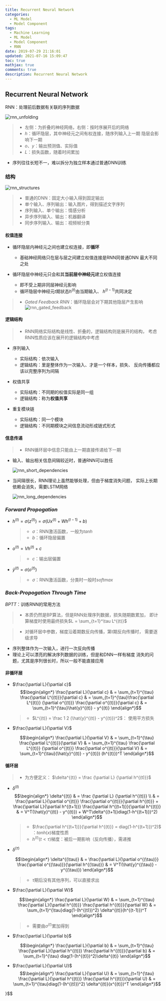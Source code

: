 ```yaml
---
title: Recurrent Neural Network
categories:
  - ML Model
  - Model Component
tags:
  - Machine Learning
  - ML Model
  - Model Component
  - RNN
date: 2019-07-29 21:16:01
updated: 2021-07-16 15:09:47
toc: true
mathjax: true
comments: true
description: Recurrent Neural Network
---
```


##	Recurrent Neural Network

RNN：处理前后数据有关联的序列数据

![rnn_unfolding](imgs/rnn_unfolding.png)

> - 左侧：为折叠的神经网络，右侧：按时序展开后的网络
> - $h$：循环隐层，其中神经元之间有权连接，随序列输入上一期
	隐层会影响下一期
> - $o$、$y$：输出预测值、实际值
> - $L$：损失函数，随着时间累加

-	序列往往长短不一，难以拆分为独立样本通过普通DNN训练

###	结构

![rnn_structures](imgs/rnn_structures.png)

> - 普通的DNN：固定大小输入得到固定输出
> - 单个输入、序列输出：输入图片，得到描述文字序列
> - 序列输入、单个输出：情感分析
> - 异步序列输入、输出：机器翻译
> - 同步序列输入、输出：视频帧分类

####	权值连接

-	循环隐层内神经元之间也建立权连接，即**循环**

	-	基础神经网络只在层与层之间建立权值连接是RNN同普通DNN
		最大不同之处

-	循环隐层中神经元只会和其**当前层中神经元**建立权值连接

	-	即不受上期非同层神经元影响
	-	循环隐层中神经元$t$期状态$h^{(t)}$由当期输入、
		$h^{(t-1)}$共同决定

> - *Gated Feedback RNN*：循环隐层会对下期其他隐层产生影响
	![rnn_gated_feedback](imgs/rnn_gated_feedback.png)

####	逻辑结构

> - RNN网络实际结构是线性、折叠的，逻辑结构则是展开的结构，
	考虑RNN性质应该在展开的逻辑结构中考虑

-	序列输入
	-	实际结构：依次输入
	-	逻辑结构：里是整体作为一次输入、才是一个样本，损失、
		反向传播都应该以完整序列为间隔

-	权值共享
	-	实际结构：不同期的权值实际是同一组
	-	逻辑结构：称为**权值共享**

-	重复模块链
	-	实际结构：同一个模块
	-	逻辑结构：不同期模块之间信息流动形成链式形式

####	信息传递

> - RNN循环层中信息只能由上一期直接传递给下一期

-	输入、输出相关信息间隔较近时，普通RNN可以胜任

	![rnn_short_dependencies](imgs/rnn_short_dependencies.png)

-	当间隔很长，RNN理论上虽然能够处理，但由于梯度消失问题，
	实际上长期依赖会消失，需要LSTM网络

	![rnn_long_dependencies](imgs/rnn_long_dependencies.png)

###	*Forward Propogation*

-	$h^{(t)} = \sigma(z^{(t)}) = \sigma(Ux^{(t)} + Wh^{(t-1)} +b )$
	> - $\sigma$：RNN激活函数，一般为$tanh$
	> - $b$：循环隐层偏置

-	$o^{(t)} = Vh^{(t)} + c$
	> - $c$：输出层偏置

-	$\hat{y}^{(t)} = \sigma(o^{(t)})$
	> - $\sigma$：RNN激活函数，分类时一般时$softmax$

###	*Back-Propogation Through Time*

*BPTT*：训练RNN的常用方法

> - 本质仍然是BP算法，但是RNN处理序列数据，损失随期数累加，
	即计算梯度时使用最终损失$L = \sum_{t=1}^\tau L^{(t)}$

> - 对循环层中参数，梯度沿着期数反向传播，第t期反向传播时，
	需要逐级求导

-	序列整体作为一次输入，进行一次反向传播
-	理论上可以漂亮的解决序列数据的训练，但是和DNN一样有梯度
	消失的问题，尤其是序列很长时，所以一般不能直接应用

####	非循环层

-	$\frac{\partial L}{\partial c}$
	$$\begin{align*}
	\frac{\partial L}{\partial c} & = \sum_{t=1}^{\tau}
		\frac{\partial L^{(t)}}{\partial c}
	& = \sum_{t=1}^{\tau}\frac{\partial L^{(t)}}
		{\partial o^{(t)}} \frac{\partial o^{(t)}}{\partial c}
	& = \sum_{t=1}^{\tau}\hat{y}^{(t)} - y^{(t)}
	\end{align*}$$

	> - $L^{(t)} = \frac 1 2 (\hat{y}^{(t)} - y^{(t)})^2$：
		使用平方损失

-	$\frac{\partial L}{\partial V}$

	$$\begin{align*}
	\frac{\partial L}{\partial V} & = \sum_{t=1}^{\tau}
		\frac{\partial L^{(t)}}{\partial V}
	& = \sum_{t=1}^{\tau} \frac{\partial L^{(t)}}
		{\partial o^{(t)}} \frac{\partial o^{(t)}}{\partial V}
	& = \sum_{t=1}^{\tau}(\hat{y}^{(t)} - y^{(t)})
		(h^{(t)})^T
	\end{align*}$$

####	循环层

> - 为方便定义：
	$\delta^{(t)} = \frac {\partial L} {\partial h^{(t)}}$

-	$\delta^{(t)}$
	$$\begin{align*}
	\delta^{(t)} & = \frac {\partial L} {\partial h^{(t)}} \\
		& = \frac{\partial L}{\partial o^{(t)}}
			\frac{\partial o^{(t)}}{\partial h^{(t)}} +
			\frac{\partial L}{\partial h^{(t+1)}}
			\frac{\partial h^{(t+1)}}{\partial h^{(t)}}
		& = V^T(\hat{y}^{(t)} - y^{(t)}) +
			W^T\delta^{(t+1)}diag(1-h^{(t+1)})^2)
	\end{align*}$$

	> - $\frac{\partial h^{(t+1)}}{\partial h^{(t)}} = diag(1-h^{(t+1)})^2)$
		：$tanh(x)$梯度性质
	> - $h^{(t)}(t<\tau)$梯度：被后一期影响（反向传播），需递推

-	$\delta^{(\tau)}$

	$$\begin{align*}
	\delta^{(\tau)} & = \frac{\partial L}{\partial o^{(\tau)}}
		\frac{\partial o^{(\tau)}}{\partial h^{(\tau)}}
	& = V^T(\hat{y}^{(\tau)} - y^{(\tau)})
	\end{align*}$$

	> - $\tau$期后没有其他序列，可以直接求出

-	$\frac{\partial L}{\partial W}$

	$$\begin{align*}
	\frac{\partial L}{\partial W} & = \sum_{t=1}^{\tau}
		\frac{\partial L}{\partial h^{(t)}}
		\frac{\partial h^{(t)}}{\partial W}
	& = \sum_{t=1}^{\tau}diag(1-(h^{(t)})^2)
		\delta^{(t)}(h^{(t-1)})^T
	\end{align*}$$

	> - 需要由$\sigma^{(t)}$累加得到

-	$\frac{\partial L}{\partial b}$

	$$\begin{align*}
	\frac{\partial L}{\partial b} & = \sum_{t=1}^{\tau}
		\frac{\partial L}{\partial h^{(t)}}
		\frac{\partial h^{(t)}}{\partial b}
	& = \sum_{t=1}^{\tau} diag(1-(h^{(t)})^2)\delta^{(t)}
	\end{align*}$$

-	$\frac{\partial L}{\partial U}$
	$$\begin{align*}
	\frac{\partial L}{\partial U} & = \sum_{t=1}^{\tau}
		\frac{\partial L}{\partial h^{(t)}}
		\frac{\partial h^{(t)}}{\partial U}
	& = \sum_{t=1}^{\tau}diag(1-(h^{(t)})^2)
		\delta^{(t)}(x^{(t)})^T
	\end{align*}$$

}$$

